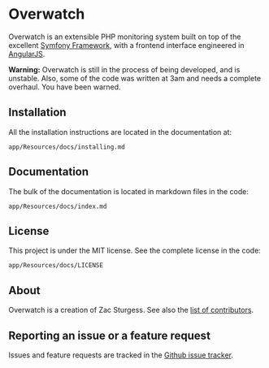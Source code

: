 Overwatch
=========

Overwatch is an extensible PHP monitoring system built on top of the excellent [Symfony Framework](https://github.com/symfony/symfony-standard), with a frontend interface engineered in [AngularJS](https://angularjs.org/).

**Warning:** Overwatch is still in the process of being developed, and is unstable. Also, some of the code was written at 3am and needs a complete overhaul. You have been warned.

Installation
------------

All the installation instructions are located in the documentation at:

    app/Resources/docs/installing.md

Documentation
-------------

The bulk of the documentation is located in markdown files in the code:

    app/Resources/docs/index.md

License
-------

This project is under the MIT license. See the complete license in the code:

    app/Resources/docs/LICENSE

About
-----

Overwatch is a creation of Zac Sturgess.
See also the [list of contributors](https://github.com/zsturgess/overwatch/graphs/contributors).

Reporting an issue or a feature request
---------------------------------------

Issues and feature requests are tracked in the [Github issue tracker](https://github.com/zsturgess/overwatch/issues).
